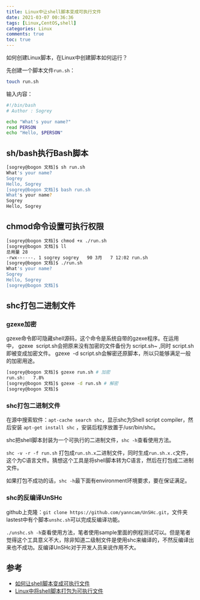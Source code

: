 ```yaml
---
title: Linux中让shell脚本变成可执行文件
date: 2021-03-07 00:36:36
tags: [Linux,CentOS,shell]
categories: Linux
comments: true
toc: true
---
```


如何创建Linux脚本，在Linux中创建脚本如何运行？

<!--more-->

先创建一个脚本文件`run.sh`：
``` bash
touch run.sh
```
输入内容：
``` bash
#!/bin/bash
# Author : Sogrey

echo "What's your name?"
read PERSON
echo "Hello, $PERSON"
```

## sh/bash执行Bash脚本

``` bash
[sogrey@bogon 文档]$ sh run.sh
What's your name?
Sogrey
Hello, Sogrey
[sogrey@bogon 文档]$ bash run.sh
What's your name?
Sogrey
Hello, Sogrey
```

## chmod命令设置可执行权限
``` bash
[sogrey@bogon 文档]$ chmod +x ./run.sh
[sogrey@bogon 文档]$ ll
总用量 28
-rwx------. 1 sogrey sogrey   90 3月   7 12:02 run.sh
[sogrey@bogon 文档]$ ./run.sh
What's your name?
Sogrey
Hello, Sogrey
[sogrey@bogon 文档]$ 
```
## shc打包二进制文件

### gzexe加密

gzexe命令即可隐藏shell源码，这个命令是系统自带的gzexe程序。在运用中， gzexe  script.sh会把原来没有加密的文件备份为 script.sh~ ,同时 script.sh 即被变成加密文件。 gzexe  -d script.sh会解密还原脚本，所以只能够满足一般的加密用途。

``` bash
[sogrey@bogon 文档]$ gzexe run.sh # 加密
run.sh:	  7.8%
[sogrey@bogon 文档]$ gzexe -d run.sh # 解密
[sogrey@bogon 文档]$ 
```

### shc打包二进制文件

在源中搜索软件：`apt-cache search shc`，显示shc为Shell script compiler，然后安装 `apt-get install shc` ，安装后程序放置于/usr/bin/shc。

shc把shell脚本封装为一个可执行的二进制文件，`shc -h`查看使用方法。

`shc -v -r -f run.sh` 打包成`run.sh.x`二进制文件，同时生成`run.sh.x.c`文件，这个为C语言文件。猜想这个工具是将shell脚本转为C语言，然后在打包成二进制文件。

如果打包不成功的话，`shc -h`最下面有environment环境要求，要在保证满足。

### shc的反编译UnSHc

github上克隆：`git clone https://github.com/yanncam/UnSHc.git`，文件夹lastest中有个脚本`unshc.sh`可以完成反编译功能。

`./unshc.sh -h`查看使用方法，笔者使用sample里面的例程测试可以。但是笔者觉得这个工具意义不大，除非知道二级制文件是使用shc来编译的，不然反编译出来也不成功。反编译UnSHc对于开发人员来说作用不大。


## 参考

- [如何让shell脚本变成可执行文件](https://www.jianshu.com/p/69ce43a5c355)
- [Linux中将shell脚本打包为可执行文件](https://www.jianshu.com/p/fae2e9b1d1f6)